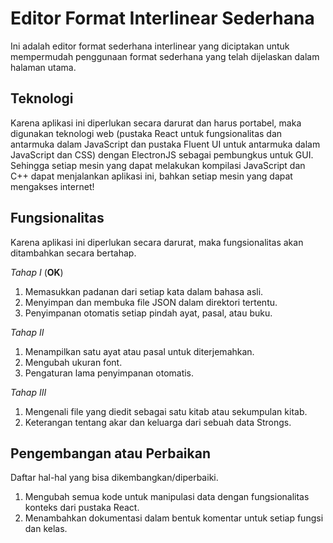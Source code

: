 # **Editor Format Interlinear Sederhana**
Ini adalah editor format sederhana interlinear yang diciptakan untuk mempermudah penggunaan format sederhana yang telah dijelaskan dalam halaman utama.


## **Teknologi**
Karena aplikasi ini diperlukan secara darurat dan harus portabel, maka digunakan teknologi web (pustaka React untuk fungsionalitas dan antarmuka dalam JavaScript dan pustaka Fluent UI untuk antarmuka dalam JavaScript dan CSS) dengan ElectronJS sebagai pembungkus untuk GUI. Sehingga setiap mesin yang dapat melakukan kompilasi JavaScript dan C++ dapat menjalankan aplikasi ini, bahkan setiap mesin yang dapat mengakses internet!


## **Fungsionalitas**
Karena aplikasi ini diperlukan secara darurat, maka fungsionalitas akan ditambahkan secara bertahap.

_Tahap I_ (**OK**)
1. Memasukkan padanan dari setiap kata dalam bahasa asli.
2. Menyimpan dan membuka file JSON dalam direktori tertentu.
3. Penyimpanan otomatis setiap pindah ayat, pasal, atau buku.

_Tahap II_
1. Menampilkan satu ayat atau pasal untuk diterjemahkan.
2. Mengubah ukuran font.
3. Pengaturan lama penyimpanan otomatis.

_Tahap III_
1. Mengenali file yang diedit sebagai satu kitab atau sekumpulan kitab.
2. Keterangan tentang akar dan keluarga dari sebuah data Strongs.


## **Pengembangan atau Perbaikan**
Daftar hal-hal yang bisa dikembangkan/diperbaiki.
1. Mengubah semua kode untuk manipulasi data dengan fungsionalitas konteks dari pustaka React.
2. Menambahkan dokumentasi dalam bentuk komentar untuk setiap fungsi dan kelas.
